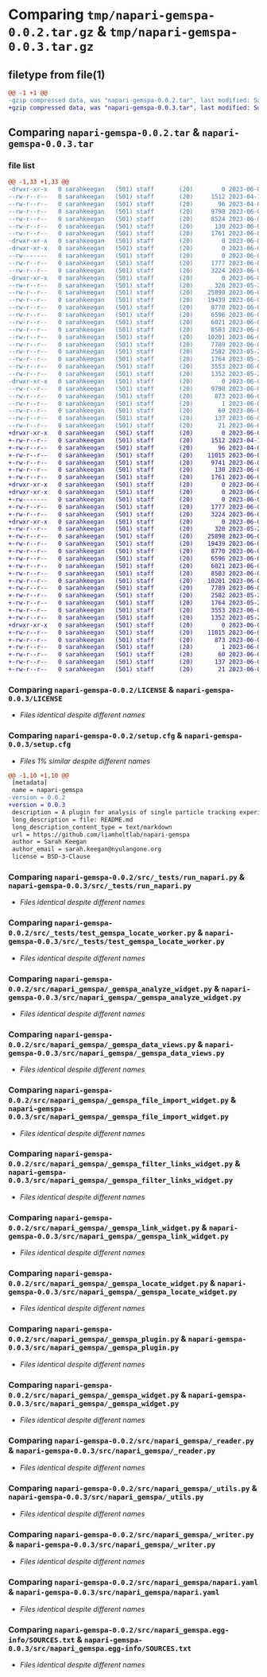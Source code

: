 # Comparing `tmp/napari-gemspa-0.0.2.tar.gz` & `tmp/napari-gemspa-0.0.3.tar.gz`

## filetype from file(1)

```diff
@@ -1 +1 @@
-gzip compressed data, was "napari-gemspa-0.0.2.tar", last modified: Sat Jun  3 23:48:14 2023, max compression
+gzip compressed data, was "napari-gemspa-0.0.3.tar", last modified: Sun Jun  4 00:07:09 2023, max compression
```

## Comparing `napari-gemspa-0.0.2.tar` & `napari-gemspa-0.0.3.tar`

### file list

```diff
@@ -1,33 +1,33 @@
-drwxr-xr-x   0 sarahkeegan   (501) staff       (20)        0 2023-06-03 23:48:14.881116 napari-gemspa-0.0.2/
--rw-r--r--   0 sarahkeegan   (501) staff       (20)     1512 2023-04-13 14:56:39.000000 napari-gemspa-0.0.2/LICENSE
--rw-r--r--   0 sarahkeegan   (501) staff       (20)       96 2023-04-02 00:08:59.000000 napari-gemspa-0.0.2/MANIFEST.in
--rw-r--r--   0 sarahkeegan   (501) staff       (20)     9798 2023-06-03 23:48:14.881227 napari-gemspa-0.0.2/PKG-INFO
--rw-r--r--   0 sarahkeegan   (501) staff       (20)     8524 2023-06-03 23:42:01.000000 napari-gemspa-0.0.2/README.md
--rw-r--r--   0 sarahkeegan   (501) staff       (20)      130 2023-06-03 16:24:39.000000 napari-gemspa-0.0.2/pyproject.toml
--rw-r--r--   0 sarahkeegan   (501) staff       (20)     1761 2023-06-03 23:48:14.881777 napari-gemspa-0.0.2/setup.cfg
-drwxr-xr-x   0 sarahkeegan   (501) staff       (20)        0 2023-06-03 23:48:14.874477 napari-gemspa-0.0.2/src/
-drwxr-xr-x   0 sarahkeegan   (501) staff       (20)        0 2023-06-03 23:48:14.876077 napari-gemspa-0.0.2/src/_tests/
--rw-------   0 sarahkeegan   (501) staff       (20)        0 2023-06-03 16:24:39.000000 napari-gemspa-0.0.2/src/_tests/__init__.py
--rw-r--r--   0 sarahkeegan   (501) staff       (20)     1777 2023-06-03 16:24:39.000000 napari-gemspa-0.0.2/src/_tests/run_napari.py
--rw-r--r--   0 sarahkeegan   (501) staff       (20)     3224 2023-06-03 16:24:39.000000 napari-gemspa-0.0.2/src/_tests/test_gemspa_locate_worker.py
-drwxr-xr-x   0 sarahkeegan   (501) staff       (20)        0 2023-06-03 23:48:14.880060 napari-gemspa-0.0.2/src/napari_gemspa/
--rw-r--r--   0 sarahkeegan   (501) staff       (20)      320 2023-05-29 19:40:41.000000 napari-gemspa-0.0.2/src/napari_gemspa/__init__.py
--rw-r--r--   0 sarahkeegan   (501) staff       (20)    25898 2023-06-03 16:24:39.000000 napari-gemspa-0.0.2/src/napari_gemspa/_gemspa_analyze_widget.py
--rw-r--r--   0 sarahkeegan   (501) staff       (20)    19439 2023-06-03 18:51:07.000000 napari-gemspa-0.0.2/src/napari_gemspa/_gemspa_data_views.py
--rw-r--r--   0 sarahkeegan   (501) staff       (20)     8770 2023-06-03 16:24:39.000000 napari-gemspa-0.0.2/src/napari_gemspa/_gemspa_file_import_widget.py
--rw-r--r--   0 sarahkeegan   (501) staff       (20)     6596 2023-06-03 16:24:39.000000 napari-gemspa-0.0.2/src/napari_gemspa/_gemspa_filter_links_widget.py
--rw-r--r--   0 sarahkeegan   (501) staff       (20)     6021 2023-06-03 16:24:39.000000 napari-gemspa-0.0.2/src/napari_gemspa/_gemspa_link_widget.py
--rw-r--r--   0 sarahkeegan   (501) staff       (20)     8503 2023-06-03 16:24:39.000000 napari-gemspa-0.0.2/src/napari_gemspa/_gemspa_locate_widget.py
--rw-r--r--   0 sarahkeegan   (501) staff       (20)    10201 2023-06-03 16:24:39.000000 napari-gemspa-0.0.2/src/napari_gemspa/_gemspa_plugin.py
--rw-r--r--   0 sarahkeegan   (501) staff       (20)     7789 2023-06-03 16:24:39.000000 napari-gemspa-0.0.2/src/napari_gemspa/_gemspa_widget.py
--rw-r--r--   0 sarahkeegan   (501) staff       (20)     2582 2023-05-22 18:46:47.000000 napari-gemspa-0.0.2/src/napari_gemspa/_reader.py
--rw-r--r--   0 sarahkeegan   (501) staff       (20)     1764 2023-05-24 21:55:19.000000 napari-gemspa-0.0.2/src/napari_gemspa/_utils.py
--rw-r--r--   0 sarahkeegan   (501) staff       (20)     3553 2023-06-03 16:24:39.000000 napari-gemspa-0.0.2/src/napari_gemspa/_writer.py
--rw-r--r--   0 sarahkeegan   (501) staff       (20)     1352 2023-05-29 19:40:41.000000 napari-gemspa-0.0.2/src/napari_gemspa/napari.yaml
-drwxr-xr-x   0 sarahkeegan   (501) staff       (20)        0 2023-06-03 23:48:14.881000 napari-gemspa-0.0.2/src/napari_gemspa.egg-info/
--rw-r--r--   0 sarahkeegan   (501) staff       (20)     9798 2023-06-03 23:48:14.000000 napari-gemspa-0.0.2/src/napari_gemspa.egg-info/PKG-INFO
--rw-r--r--   0 sarahkeegan   (501) staff       (20)      873 2023-06-03 23:48:14.000000 napari-gemspa-0.0.2/src/napari_gemspa.egg-info/SOURCES.txt
--rw-r--r--   0 sarahkeegan   (501) staff       (20)        1 2023-06-03 23:48:14.000000 napari-gemspa-0.0.2/src/napari_gemspa.egg-info/dependency_links.txt
--rw-r--r--   0 sarahkeegan   (501) staff       (20)       60 2023-06-03 23:48:14.000000 napari-gemspa-0.0.2/src/napari_gemspa.egg-info/entry_points.txt
--rw-r--r--   0 sarahkeegan   (501) staff       (20)      137 2023-06-03 23:48:14.000000 napari-gemspa-0.0.2/src/napari_gemspa.egg-info/requires.txt
--rw-r--r--   0 sarahkeegan   (501) staff       (20)       21 2023-06-03 23:48:14.000000 napari-gemspa-0.0.2/src/napari_gemspa.egg-info/top_level.txt
+drwxr-xr-x   0 sarahkeegan   (501) staff       (20)        0 2023-06-04 00:07:09.946341 napari-gemspa-0.0.3/
+-rw-r--r--   0 sarahkeegan   (501) staff       (20)     1512 2023-04-13 14:56:39.000000 napari-gemspa-0.0.3/LICENSE
+-rw-r--r--   0 sarahkeegan   (501) staff       (20)       96 2023-04-02 00:08:59.000000 napari-gemspa-0.0.3/MANIFEST.in
+-rw-r--r--   0 sarahkeegan   (501) staff       (20)    11015 2023-06-04 00:07:09.946491 napari-gemspa-0.0.3/PKG-INFO
+-rw-r--r--   0 sarahkeegan   (501) staff       (20)     9741 2023-06-04 00:05:29.000000 napari-gemspa-0.0.3/README.md
+-rw-r--r--   0 sarahkeegan   (501) staff       (20)      130 2023-06-03 16:24:39.000000 napari-gemspa-0.0.3/pyproject.toml
+-rw-r--r--   0 sarahkeegan   (501) staff       (20)     1761 2023-06-04 00:07:09.946987 napari-gemspa-0.0.3/setup.cfg
+drwxr-xr-x   0 sarahkeegan   (501) staff       (20)        0 2023-06-04 00:07:09.939971 napari-gemspa-0.0.3/src/
+drwxr-xr-x   0 sarahkeegan   (501) staff       (20)        0 2023-06-04 00:07:09.941502 napari-gemspa-0.0.3/src/_tests/
+-rw-------   0 sarahkeegan   (501) staff       (20)        0 2023-06-03 16:24:39.000000 napari-gemspa-0.0.3/src/_tests/__init__.py
+-rw-r--r--   0 sarahkeegan   (501) staff       (20)     1777 2023-06-03 16:24:39.000000 napari-gemspa-0.0.3/src/_tests/run_napari.py
+-rw-r--r--   0 sarahkeegan   (501) staff       (20)     3224 2023-06-03 16:24:39.000000 napari-gemspa-0.0.3/src/_tests/test_gemspa_locate_worker.py
+drwxr-xr-x   0 sarahkeegan   (501) staff       (20)        0 2023-06-04 00:07:09.945159 napari-gemspa-0.0.3/src/napari_gemspa/
+-rw-r--r--   0 sarahkeegan   (501) staff       (20)      320 2023-05-29 19:40:41.000000 napari-gemspa-0.0.3/src/napari_gemspa/__init__.py
+-rw-r--r--   0 sarahkeegan   (501) staff       (20)    25898 2023-06-03 16:24:39.000000 napari-gemspa-0.0.3/src/napari_gemspa/_gemspa_analyze_widget.py
+-rw-r--r--   0 sarahkeegan   (501) staff       (20)    19439 2023-06-03 18:51:07.000000 napari-gemspa-0.0.3/src/napari_gemspa/_gemspa_data_views.py
+-rw-r--r--   0 sarahkeegan   (501) staff       (20)     8770 2023-06-03 16:24:39.000000 napari-gemspa-0.0.3/src/napari_gemspa/_gemspa_file_import_widget.py
+-rw-r--r--   0 sarahkeegan   (501) staff       (20)     6596 2023-06-03 16:24:39.000000 napari-gemspa-0.0.3/src/napari_gemspa/_gemspa_filter_links_widget.py
+-rw-r--r--   0 sarahkeegan   (501) staff       (20)     6021 2023-06-03 16:24:39.000000 napari-gemspa-0.0.3/src/napari_gemspa/_gemspa_link_widget.py
+-rw-r--r--   0 sarahkeegan   (501) staff       (20)     8503 2023-06-03 16:24:39.000000 napari-gemspa-0.0.3/src/napari_gemspa/_gemspa_locate_widget.py
+-rw-r--r--   0 sarahkeegan   (501) staff       (20)    10201 2023-06-03 16:24:39.000000 napari-gemspa-0.0.3/src/napari_gemspa/_gemspa_plugin.py
+-rw-r--r--   0 sarahkeegan   (501) staff       (20)     7789 2023-06-03 16:24:39.000000 napari-gemspa-0.0.3/src/napari_gemspa/_gemspa_widget.py
+-rw-r--r--   0 sarahkeegan   (501) staff       (20)     2582 2023-05-22 18:46:47.000000 napari-gemspa-0.0.3/src/napari_gemspa/_reader.py
+-rw-r--r--   0 sarahkeegan   (501) staff       (20)     1764 2023-05-24 21:55:19.000000 napari-gemspa-0.0.3/src/napari_gemspa/_utils.py
+-rw-r--r--   0 sarahkeegan   (501) staff       (20)     3553 2023-06-03 16:24:39.000000 napari-gemspa-0.0.3/src/napari_gemspa/_writer.py
+-rw-r--r--   0 sarahkeegan   (501) staff       (20)     1352 2023-05-29 19:40:41.000000 napari-gemspa-0.0.3/src/napari_gemspa/napari.yaml
+drwxr-xr-x   0 sarahkeegan   (501) staff       (20)        0 2023-06-04 00:07:09.946182 napari-gemspa-0.0.3/src/napari_gemspa.egg-info/
+-rw-r--r--   0 sarahkeegan   (501) staff       (20)    11015 2023-06-04 00:07:09.000000 napari-gemspa-0.0.3/src/napari_gemspa.egg-info/PKG-INFO
+-rw-r--r--   0 sarahkeegan   (501) staff       (20)      873 2023-06-04 00:07:09.000000 napari-gemspa-0.0.3/src/napari_gemspa.egg-info/SOURCES.txt
+-rw-r--r--   0 sarahkeegan   (501) staff       (20)        1 2023-06-04 00:07:09.000000 napari-gemspa-0.0.3/src/napari_gemspa.egg-info/dependency_links.txt
+-rw-r--r--   0 sarahkeegan   (501) staff       (20)       60 2023-06-04 00:07:09.000000 napari-gemspa-0.0.3/src/napari_gemspa.egg-info/entry_points.txt
+-rw-r--r--   0 sarahkeegan   (501) staff       (20)      137 2023-06-04 00:07:09.000000 napari-gemspa-0.0.3/src/napari_gemspa.egg-info/requires.txt
+-rw-r--r--   0 sarahkeegan   (501) staff       (20)       21 2023-06-04 00:07:09.000000 napari-gemspa-0.0.3/src/napari_gemspa.egg-info/top_level.txt
```

### Comparing `napari-gemspa-0.0.2/LICENSE` & `napari-gemspa-0.0.3/LICENSE`

 * *Files identical despite different names*

### Comparing `napari-gemspa-0.0.2/setup.cfg` & `napari-gemspa-0.0.3/setup.cfg`

 * *Files 1% similar despite different names*

```diff
@@ -1,10 +1,10 @@
 [metadata]
 name = napari-gemspa
-version = 0.0.2
+version = 0.0.3
 description = A plugin for analysis of single particle tracking experiments
 long_description = file: README.md
 long_description_content_type = text/markdown
 url = https://github.com/liamholtlab/napari-gemspa
 author = Sarah Keegan
 author_email = sarah.keegan@nyulangone.org
 license = BSD-3-Clause
```

### Comparing `napari-gemspa-0.0.2/src/_tests/run_napari.py` & `napari-gemspa-0.0.3/src/_tests/run_napari.py`

 * *Files identical despite different names*

### Comparing `napari-gemspa-0.0.2/src/_tests/test_gemspa_locate_worker.py` & `napari-gemspa-0.0.3/src/_tests/test_gemspa_locate_worker.py`

 * *Files identical despite different names*

### Comparing `napari-gemspa-0.0.2/src/napari_gemspa/_gemspa_analyze_widget.py` & `napari-gemspa-0.0.3/src/napari_gemspa/_gemspa_analyze_widget.py`

 * *Files identical despite different names*

### Comparing `napari-gemspa-0.0.2/src/napari_gemspa/_gemspa_data_views.py` & `napari-gemspa-0.0.3/src/napari_gemspa/_gemspa_data_views.py`

 * *Files identical despite different names*

### Comparing `napari-gemspa-0.0.2/src/napari_gemspa/_gemspa_file_import_widget.py` & `napari-gemspa-0.0.3/src/napari_gemspa/_gemspa_file_import_widget.py`

 * *Files identical despite different names*

### Comparing `napari-gemspa-0.0.2/src/napari_gemspa/_gemspa_filter_links_widget.py` & `napari-gemspa-0.0.3/src/napari_gemspa/_gemspa_filter_links_widget.py`

 * *Files identical despite different names*

### Comparing `napari-gemspa-0.0.2/src/napari_gemspa/_gemspa_link_widget.py` & `napari-gemspa-0.0.3/src/napari_gemspa/_gemspa_link_widget.py`

 * *Files identical despite different names*

### Comparing `napari-gemspa-0.0.2/src/napari_gemspa/_gemspa_locate_widget.py` & `napari-gemspa-0.0.3/src/napari_gemspa/_gemspa_locate_widget.py`

 * *Files identical despite different names*

### Comparing `napari-gemspa-0.0.2/src/napari_gemspa/_gemspa_plugin.py` & `napari-gemspa-0.0.3/src/napari_gemspa/_gemspa_plugin.py`

 * *Files identical despite different names*

### Comparing `napari-gemspa-0.0.2/src/napari_gemspa/_gemspa_widget.py` & `napari-gemspa-0.0.3/src/napari_gemspa/_gemspa_widget.py`

 * *Files identical despite different names*

### Comparing `napari-gemspa-0.0.2/src/napari_gemspa/_reader.py` & `napari-gemspa-0.0.3/src/napari_gemspa/_reader.py`

 * *Files identical despite different names*

### Comparing `napari-gemspa-0.0.2/src/napari_gemspa/_utils.py` & `napari-gemspa-0.0.3/src/napari_gemspa/_utils.py`

 * *Files identical despite different names*

### Comparing `napari-gemspa-0.0.2/src/napari_gemspa/_writer.py` & `napari-gemspa-0.0.3/src/napari_gemspa/_writer.py`

 * *Files identical despite different names*

### Comparing `napari-gemspa-0.0.2/src/napari_gemspa/napari.yaml` & `napari-gemspa-0.0.3/src/napari_gemspa/napari.yaml`

 * *Files identical despite different names*

### Comparing `napari-gemspa-0.0.2/src/napari_gemspa.egg-info/SOURCES.txt` & `napari-gemspa-0.0.3/src/napari_gemspa.egg-info/SOURCES.txt`

 * *Files identical despite different names*

